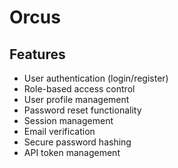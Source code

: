# Orcus

## Features
- User authentication (login/register)
- Role-based access control
- User profile management
- Password reset functionality
- Session management
- Email verification
- Secure password hashing
- API token management

